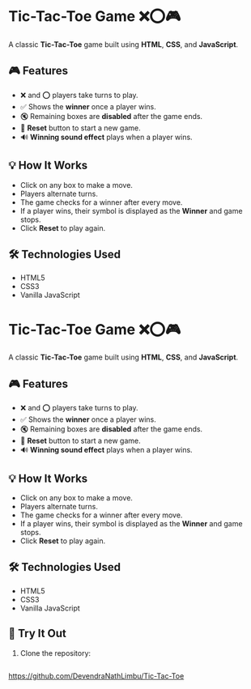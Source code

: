 # Tic-Tac-Toe Game ❌⭕🎮

A classic **Tic-Tac-Toe** game built using **HTML**, **CSS**, and **JavaScript**.

## 🎮 Features

- ❌ and ⭕ players take turns to play.
- ✅ Shows the **winner** once a player wins.
- 🔇 Remaining boxes are **disabled** after the game ends.
- 🔁 **Reset** button to start a new game.
- 🔊 **Winning sound effect** plays when a player wins.

## 💡 How It Works

- Click on any box to make a move.
- Players alternate turns.
- The game checks for a winner after every move.
- If a player wins, their symbol is displayed as the **Winner** and game stops.
- Click **Reset** to play again.

## 🛠️ Technologies Used

- HTML5
- CSS3
- Vanilla JavaScript

# Tic-Tac-Toe Game ❌⭕🎮

A classic **Tic-Tac-Toe** game built using **HTML**, **CSS**, and **JavaScript**.

## 🎮 Features

- ❌ and ⭕ players take turns to play.
- ✅ Shows the **winner** once a player wins.
- 🔇 Remaining boxes are **disabled** after the game ends.
- 🔁 **Reset** button to start a new game.
- 🔊 **Winning sound effect** plays when a player wins.

## 💡 How It Works

- Click on any box to make a move.
- Players alternate turns.
- The game checks for a winner after every move.
- If a player wins, their symbol is displayed as the **Winner** and game stops.
- Click **Reset** to play again.

## 🛠️ Technologies Used

- HTML5
- CSS3
- Vanilla JavaScript

## 🧪 Try It Out

1. Clone the repository:
   ```bash
https://github.com/DevendraNathLimbu/Tic-Tac-Toe
